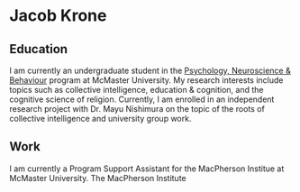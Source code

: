 # Jacob Krone

## Education

I am currently an undergraduate student in the [Psychology, Neuroscience & Behaviour](https://www.science.mcmaster.ca/pnb/) program at McMaster University. My research interests include topics such as collective intelligence, education & cognition, and the cognitive science of religion. Currently, I am enrolled in an independent research project with Dr. Mayu Nishimura on the topic of the roots of collective intelligence and university group work. 

## Work

I am currently a Program Support Assistant for the MacPherson Institue at McMaster University. The MacPherson Institute 
